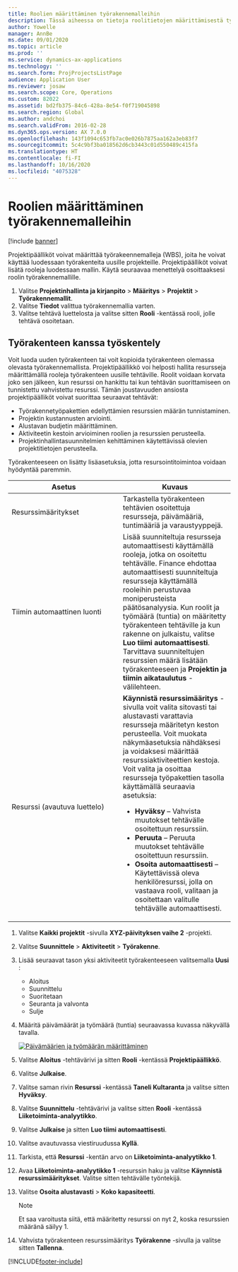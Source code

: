 ```yaml
---
title: Roolien määrittäminen työrakennemalleihin
description: Tässä aiheessa on tietoja roolitietojen määrittämisestä työn erittelyrakenteiden malleissa.
author: Yowelle
manager: AnnBe
ms.date: 09/01/2020
ms.topic: article
ms.prod: ''
ms.service: dynamics-ax-applications
ms.technology: ''
ms.search.form: ProjProjectsListPage
audience: Application User
ms.reviewer: josaw
ms.search.scope: Core, Operations
ms.custom: 82022
ms.assetid: bd2fb375-84c6-428a-8e54-f0f719045898
ms.search.region: Global
ms.author: andchoi
ms.search.validFrom: 2016-02-28
ms.dyn365.ops.version: AX 7.0.0
ms.openlocfilehash: 143f1094c653fb7ac0e026b7875aa162a3eb83f7
ms.sourcegitcommit: 5c4c9bf3ba018562d6cb3443c01d550489c415fa
ms.translationtype: HT
ms.contentlocale: fi-FI
ms.lasthandoff: 10/16/2020
ms.locfileid: "4075328"
---
```

# <a name="set-up-roles-on-work-breakdown-structure-templates"></a>Roolien määrittäminen työrakennemalleihin

[!include [banner](../includes/banner.md)]

Projektipäälliköt voivat määrittää työrakeennemalleja (WBS), joita he voivat käyttää luodessaan työrakenteita uusille projekteille. Projektipäälliköt voivat lisätä rooleja luodessaan mallin. Käytä seuraavaa menettelyä osoittaaksesi roolin työrakennemallille.

1. Valitse **Projektinhallinta ja kirjanpito** > **Määritys** > **Projektit** > **Työrakennemallit**.
2. Valitse **Tiedot** valittua työrakennemallia varten.
3. Valitse tehtävä luettelosta ja valitse sitten **Rooli** -kentässä rooli, jolle tehtävä osoitetaan.

## <a name="work-with-a-wbs"></a>Työrakenteen kanssa työskentely

Voit luoda uuden työrakenteen tai voit kopioida työrakenteen olemassa olevasta työrakennemallista. Projektipäällikkö voi helposti hallita resursseja määrittämällä rooleja työrakenteen uusille tehtäville. Roolit voidaan korvata joko sen jälkeen, kun resurssi on hankittu tai kun tehtävän suorittamiseen on tunnistettu vahvistettu resurssi. Tämän joustavuuden ansiosta projektipäälliköt voivat suorittaa seuraavat tehtävät:

- Työrakennetyöpakettien edellyttämien resurssien määrän tunnistaminen.
- Projektin kustannusten arviointi.
- Alustavan budjetin määrittäminen.
- Aktiviteetin kestoin arvioiminen roolien ja resurssien perusteella.
- Projektinhallintasuunnitelmien kehittäminen käytettävissä olevien projektitietojen perusteella.

Työrakenteeseen on lisätty lisäasetuksia, jotta resursointitoimintoa voidaan hyödyntää paremmin.

<table>
<colgroup>
<col width="50%" />
<col width="50%" />
</colgroup>
<thead>
<tr class="header">
<th>Asetus</th>
<th>Kuvaus</th>
</tr>
</thead>
<tbody>
<tr class="odd">
<td>Resurssimääritykset</td>
<td>Tarkastella työrakenteen tehtävien osoitettuja resursseja, päivämääriä, tuntimääriä ja varaustyyppejä.</td>
</tr>
<tr class="even">
<td>Tiimin automaattinen luonti</td>
<td>Lisää suunniteltuja resursseja automaattisesti käyttämällä rooleja, jotka on osoitettu tehtävälle. Finance ehdottaa automaattisesti suunniteltuja resursseja käyttämällä rooleihin perustuvaa moniperusteista päätösanalyysia. Kun roolit ja työmäärä (tuntia) on määritetty työrakenteen tehtäville ja kun rakenne on julkaistu, valitse <strong>Luo tiimi automaattisesti</strong>. Tarvittava suunniteltujen resurssien määrä lisätään työrakenteeseen ja <strong>Projektin ja tiimin aikataulutus</strong> -välilehteen.</td>
</tr>
<tr class="odd">
<td>Resurssi (avautuva luettelo)</td>
<td><strong>Käynnistä resurssimääritys</strong> -sivulla voit valita sitovasti tai alustavasti varattavia resursseja määritetyn keston perusteella. Voit muokata näkymäasetuksia nähdäksesi ja voidaksesi määrittää resurssiaktiviteettien kestoja. Voit valita ja osoittaa resursseja työpakettien tasolla käyttämällä seuraavia asetuksia:
<ul>
<li><strong>Hyväksy</strong> – Vahvista muutokset tehtävälle osoitettuun resurssiin.</li>
<li><strong>Peruuta</strong> – Peruuta muutokset tehtävälle osoitettuun resurssiin.</li>
<li><strong>Osoita automaattisesti</strong> – Käytettävissä oleva henkilöresurssi, jolla on vastaava rooli, valitaan ja osoitettaan valitulle tehtävälle automaattisesti.</li>
</ul></td>
</tr>
</tbody>
</table>

1. Valitse **Kaikki projektit** -sivulla **XYZ-päivityksen vaihe 2** -projekti.
2. Valitse **Suunnittele** > **Aktiviteetit** > **Työrakenne**.
3. Lisää seuraavat tason yksi aktiviteetit työrakenteeseen valitsemalla **Uusi** :

    - Aloitus
    - Suunnittelu
    - Suoritetaan
    - Seuranta ja valvonta
    - Sulje

4. Määritä päivämäärät ja työmäärä (tuntia) seuraavassa kuvassa näkyvällä tavalla.

    [![Päivämäärien ja työmäärän määrittäminen](./media/projectresourcing10.jpg)](./media/projectresourcing10.jpg)

5. Valitse **Aloitus** -tehtävärivi ja sitten **Rooli** -kentässä **Projektipäällikkö**.
6. Valitse **Julkaise**.
7. Valitse saman rivin **Resurssi** -kentässä **Taneli Kultaranta** ja valitse sitten **Hyväksy**.
8. Valitse **Suunnittelu** -tehtävärivi ja valitse sitten **Rooli** -kentässä **Liiketoiminta-analyytikko**.
9. Valitse **Julkaise** ja sitten **Luo tiimi automaattisesti**.
10. Valitse avautuvassa viestiruudussa **Kyllä**.
11. Tarkista, että **Resurssi** -kentän arvo on **Liiketoiminta-analyytikko 1**.
12. Avaa **Liiketoiminta-analyytikko 1** -resurssin haku ja valitse **Käynnistä resurssimääritykset**. Valitse sitten tehtävälle työntekijä.
13. Valitse **Osoita alustavasti** &gt; **Koko kapasiteetti**.

    > [!NOTE] 
    > Et saa varoitusta siitä, että määritetty resurssi on nyt 2, koska resurssien määränä säilyy 1.

14. Vahvista työrakenteen resurssimääritys **Työrakenne** -sivulla ja valitse sitten **Tallenna**.


[!INCLUDE[footer-include](../includes/footer-banner.md)]